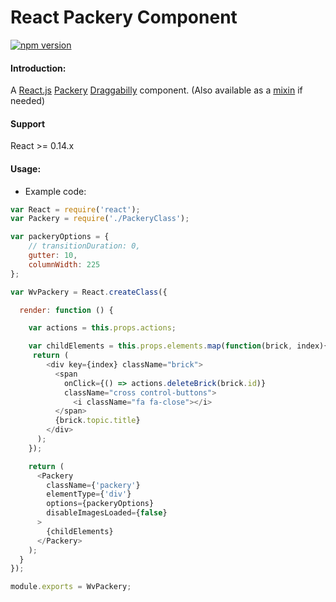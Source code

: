 React Packery Component
=======================

[![npm version](https://badge.fury.io/js/react-packery-component.svg)](http://badge.fury.io/js/react-packery-component)

#### Introduction:
A [React.js](https://facebook.github.io/react/) [Packery](http://packery.metafizzy.co/) [Draggabilly](http://draggabilly.desandro.com/)  component. (Also available as a [mixin](https://github.com/eiriklv/react-packery-mixin) if needed)

#### Support
React >= 0.14.x

#### Usage:

* Example code:

```js
var React = require('react');
var Packery = require('./PackeryClass');

var packeryOptions = {
    // transitionDuration: 0,
    gutter: 10,
    columnWidth: 225
};

var WvPackery = React.createClass({

  render: function () {

    var actions = this.props.actions;

    var childElements = this.props.elements.map(function(brick, index){
     return (
        <div key={index} className="brick">
          <span
            onClick={() => actions.deleteBrick(brick.id)}
            className="cross control-buttons">
              <i className="fa fa-close"></i>
          </span>
          {brick.topic.title}
        </div>
      );
    });

    return (
      <Packery
        className={'packery'}
        elementType={'div'}
        options={packeryOptions}
        disableImagesLoaded={false}
      >
        {childElements}
      </Packery>
    );
  }
});

module.exports = WvPackery;

```
